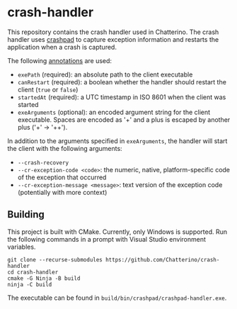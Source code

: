 # crash-handler

This repository contains the crash handler used in Chatterino.
The crash handler uses [crashpad](https://github.com/getsentry/crashpad) to capture exception information and restarts the application when a crash is captured.

The following [annotations](https://chromium.googlesource.com/crashpad/crashpad/+/refs/heads/main/handler/crashpad_handler.md#options) are used:

- `exePath` (required): an absolute path to the client executable
- `canRestart` (required): a boolean whether the handler should restart the client (`true` or `false`)
- `startedAt` (required): a UTC timestamp in ISO 8601 when the client was started
- `exeArguments` (optional): an encoded argument string for the client executable. Spaces are encoded as '+' and a plus is escaped by another plus ('+' → '++').

In addition to the arguments specified in `exeArguments`, the handler will start the client with the following arguments:

- `--crash-recovery`
- `--cr-exception-code <code>`: the numeric, native, platform-specific code of the exception that occurred
- `--cr-exception-message <message>`: text version of the exception code (potentially with more context)

## Building

This project is built with CMake. Currently, only Windows is supported. Run the following commands in a prompt with Visual Studio environment variables.

```shell
git clone --recurse-submodules https://github.com/Chatterino/crash-handler
cd crash-handler
cmake -G Ninja -B build
ninja -C build
```

The executable can be found in `build/bin/crashpad/crashpad-handler.exe`.
